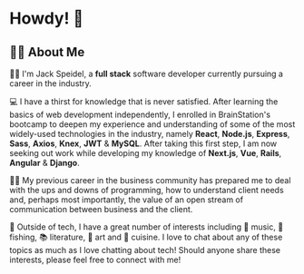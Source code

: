# Howdy! 👋

## 🙋‍♂️ About Me 
👨‍💻 I'm Jack Speidel, a **full stack** software developer currently pursuing a career in the industry. 

💻 I have a thirst for knowledge that is never satisfied. After learning the basics of web development independently, I enrolled in BrainStation's bootcamp to deepen my experience and understanding of some of the most widely-used technologies in the industry, namely **React**, **Node.js**, **Express**, **Sass**, **Axios**, **Knex**, **JWT** & **MySQL**. After taking this first step, I am now seeking out work while developing my knowledge of **Next.js**, **Vue**, **Rails**, **Angular** & **Django**.

👨‍💼 My previous career in the business community has prepared me to deal with the ups and downs of programming, how to understand client needs and, perhaps most importantly, the value of an open stream of communication between business and the client.

🌴 Outside of tech, I have a great number of interests including 🎸 music, 🎣 fishing, 📚 literature, 🎨 art and 
🍛 cuisine. I love to chat about any of these topics as much as I love chatting about tech! Should anyone share these interests, please feel free to connect with me!

<!--
**JackSpeidel/jackspeidel** is a ✨ _special_ ✨ repository because its `README.md` (this file) appears on your GitHub profile.

Here are some ideas to get you started:

- 🔭 I’m currently working on ...
- 🌱 I’m currently learning ...
- 👯 I’m looking to collaborate on ...
- 🤔 I’m looking for help with ...
- 💬 Ask me about ...
- 📫 How to reach me: ...
- 😄 Pronouns: ...
- ⚡ Fun fact: ...
-->

